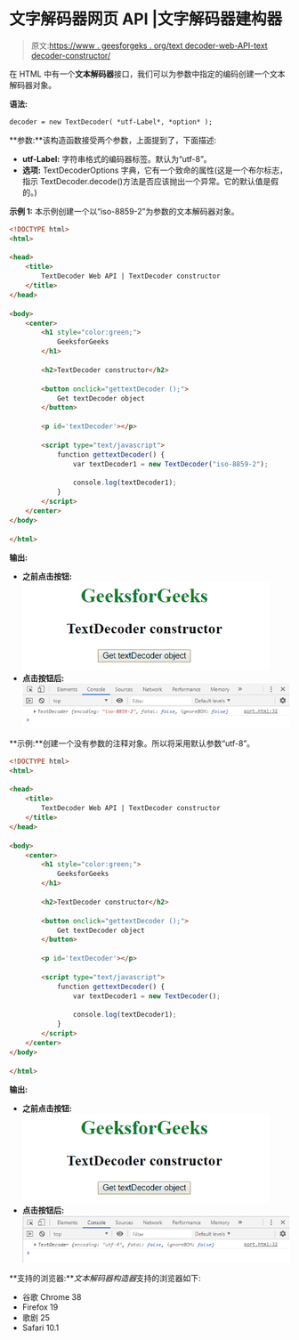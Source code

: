 # 文字解码器网页 API |文字解码器建构器

> 原文:[https://www . geesforgeks . org/text decoder-web-API-text decoder-constructor/](https://www.geeksforgeeks.org/textdecoder-web-api-textdecoder-constructor/)

在 HTML 中有一个**文本解码器**接口，我们可以为参数中指定的编码创建一个文本解码器对象。

**语法:**

```html
decoder = new TextDecoder( *utf-Label*, *option* );
```

**参数:**该构造函数接受两个参数，上面提到了，下面描述:

*   **utf-Label:** 字符串格式的编码器标签。默认为“utf-8”。
*   **选项:** TextDecoderOptions 字典，它有一个致命的属性(这是一个布尔标志，指示 TextDecoder.decode()方法是否应该抛出一个异常。它的默认值是假的。)

**示例 1:** 本示例创建一个以“iso-8859-2”为参数的文本解码器对象。

```html
<!DOCTYPE html>
<html>

<head>
    <title> 
        TextDecoder Web API | TextDecoder constructor
    </title> 
</head>

<body>
    <center>
        <h1 style="color:green;"> 
            GeeksforGeeks 
        </h1>

        <h2>TextDecoder constructor</h2>

        <button onclick="gettextDecoder ();">
            Get textDecoder object
        </button>

        <p id='textDecoder'></p>

        <script type="text/javascript">
            function gettextDecoder() {
                var textDecoder1 = new TextDecoder("iso-8859-2");

                console.log(textDecoder1);
            }
        </script>
    </center>
</body>

</html>
```

**输出:**

*   **之前点击按钮:**
    ![](img/bfbb958c03d801eda0dcf50310ddce90.png)
*   **点击按钮后:**
    ![](img/001d6e509e7a0f0d50f73aae98cc3789.png)

**示例:**创建一个没有参数的注释对象。所以将采用默认参数“utf-8”。

```html
<!DOCTYPE html>
<html>

<head>
    <title> 
        TextDecoder Web API | TextDecoder constructor
    </title> 
</head>

<body>
    <center>
        <h1 style="color:green;"> 
            GeeksforGeeks 
        </h1>

        <h2>TextDecoder constructor</h2>

        <button onclick="gettextDecoder ();">
            Get textDecoder object
        </button>

        <p id='textDecoder'></p>

        <script type="text/javascript">
            function gettextDecoder() {
                var textDecoder1 = new TextDecoder();

                console.log(textDecoder1);
            }
        </script>
    </center>
</body>

</html>
```

**输出:**

*   **之前点击按钮:**
    ![](img/bfbb958c03d801eda0dcf50310ddce90.png)
*   **点击按钮后:**
    ![](img/4894ed71247ba09ec053fb5fd457691a.png)

**支持的浏览器:***文本解码器构造器*支持的浏览器如下:

*   谷歌 Chrome 38
*   Firefox 19
*   歌剧 25
*   Safari 10.1